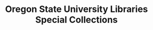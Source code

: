 ---
layout: repo
title: "Oregon State University Libraries Special Collections"
id: 25727
permalink: repos/25727/
---